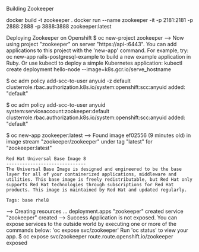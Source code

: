 Building Zookeeper

docker build -t zookeeper .
docker run --name zookeeper -it -p 2181:2181 -p 2888:2888 -p 3888:3888 zookeeper:latest

Deploying Zookeeper on Openshift
$ oc new-project zookeeper
--> Now using project "zookeeper" on server "https://api-<cluster-address>:6443".
    You can add applications to this project with the 'new-app' command. For example, try:
    oc new-app rails-postgresql-example
    to build a new example application in Ruby. Or use kubectl to deploy a simple Kubernetes application:
    kubectl create deployment hello-node --image=k8s.gcr.io/serve_hostname

$ oc adm policy add-scc-to-user anyuid -z default
clusterrole.rbac.authorization.k8s.io/system:openshift:scc:anyuid added: "default"

$ oc adm policy add-scc-to-user anyuid system:serviceaccount:zookeeper:default
clusterrole.rbac.authorization.k8s.io/system:openshift:scc:anyuid added: "default"

$ oc new-app zookeeper:latest
--> Found image ef02556 (9 minutes old) in image stream "zookeeper/zookeeper" under tag "latest" for "zookeeper:latest"

    Red Hat Universal Base Image 8
    ------------------------------
    The Universal Base Image is designed and engineered to be the base layer for all of your containerized applications, middleware and utilities. This base image is freely redistributable, but Red Hat only supports Red Hat technologies through subscriptions for Red Hat products. This image is maintained by Red Hat and updated regularly.

    Tags: base rhel8


--> Creating resources ...
    deployment.apps "zookeeper" created
    service "zookeeper" created
--> Success
    Application is not exposed. You can expose services to the outside world by executing one or more of the commands below:
     'oc expose svc/zookeeper'
    Run 'oc status' to view your app.
$ oc expose svc/zookeeper
route.route.openshift.io/zookeeper exposed

